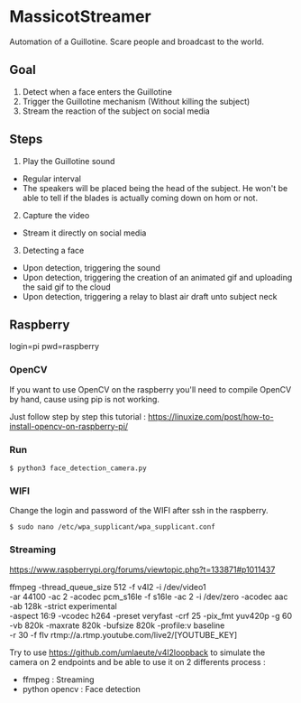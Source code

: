 # MassicotStreamer
Automation of a Guillotine.
Scare people and broadcast to the world.

## Goal
1. Detect when a face enters the Guillotine
2. Trigger the Guillotine mechanism (Without killing the subject)
3. Stream the reaction of the subject on social media

## Steps
1. Play the Guillotine sound
* Regular interval
* The speakers will be placed being the head of the subject. He won't be able to tell if the blades is actually coming down on hom or not.
2. Capture the video
* Stream it directly on social media
3. Detecting a face
* Upon detection, triggering the sound
* Upon detection, triggering the creation of an animated gif and uploading the said gif to the cloud
* Upon detection, triggering a relay to blast air draft unto subject neck


## Raspberry

login=pi
pwd=raspberry


### OpenCV
If you want to use OpenCV on the raspberry you'll need to compile OpenCV by hand, cause using pip is not working.

Just follow step by step this tutorial : https://linuxize.com/post/how-to-install-opencv-on-raspberry-pi/

### Run

```
$ python3 face_detection_camera.py
```

### WIFI
Change the login and password of the WIFI after ssh in the raspberry.
```
$ sudo nano /etc/wpa_supplicant/wpa_supplicant.conf
```

### Streaming
https://www.raspberrypi.org/forums/viewtopic.php?t=133871#p1011437

ffmpeg -thread_queue_size 512 -f v4l2 -i /dev/video1 \
  -ar 44100 -ac 2 -acodec pcm_s16le -f s16le -ac 2 -i /dev/zero -acodec aac -ab 128k -strict experimental \
  -aspect 16:9 -vcodec h264 -preset veryfast -crf 25 -pix_fmt yuv420p -g 60 -vb 820k -maxrate 820k -bufsize 820k -profile:v baseline \
  -r 30 -f flv rtmp://a.rtmp.youtube.com/live2/[YOUTUBE_KEY]
  
Try to use https://github.com/umlaeute/v4l2loopback to simulate the camera on 2 endpoints and be able to use it on 2 differents process :
  - ffmpeg : Streaming
  - python opencv : Face detection